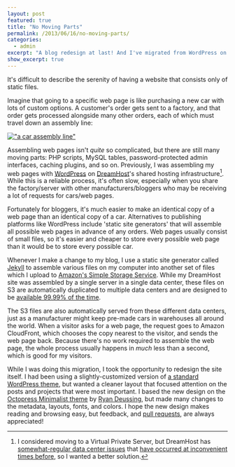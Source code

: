 ```yaml
---
layout: post
featured: true
title: "No Moving Parts"
permalink: /2013/06/16/no-moving-parts/
categories:
  - admin
excerpt: "A blog redesign at last! And I've migrated from WordPress on DreamHost to Jekyll on S3."
show_excerpt: true
---
```

It's difficult to describe the serenity of having a website that consists only of static files.

Imagine that going to a specific web page is like purchasing a new car with lots of custom options. A customer's order gets sent to a factory, and that order gets processed alongside many other orders, each of which must travel down an assembly line:

[!["a car assembly line"](/images/2013/06/KUKA_Industrial_Robots_IR.jpg)](http://commons.wikimedia.org/wiki/File:KUKA_Industrial_Robots_IR.jpg)

Assembling web pages isn't *quite* so complicated, but there are still many moving parts: PHP scripts, MySQL tables, password-protected admin interfaces, caching plugins, and so on. Previously, I was assembling my web pages with [WordPress][1] on [DreamHost][2]'s shared hosting infrastructure[^1]. While this is a reliable process, it's often slow, especially when you share the factory/server with other manufacturers/bloggers who may be receiving a lot of requests for cars/web pages.

Fortunately for bloggers, it's much easier to make an identical copy of a web page than an identical copy of a car. Alternatives to publishing platforms like WordPress include 'static site generators' that will assemble all possible web pages in advance of any orders. Web pages usually consist of small files, so it's easier and cheaper to store every possible web page than it would be to store every possible car.

Whenever I make a change to my blog, I use a static site generator called [Jekyll][3] to assemble various files on my computer into another set of files which I upload to [Amazon's Simple Storage Service][4]. While my DreamHost site was assembled by a single server in a single data center, these files on S3 are automatically duplicated to multiple data centers and are designed to be [available 99.99% of the time][5]. 

The S3 files are also automatically served from these different data centers, just as a manufacturer might keep pre-made cars in warehouses all around the world. When a visitor asks for a web page, the request goes to Amazon CloudFront, which chooses the copy nearest to the visitor, and sends the web page back. Because there's no work required to assemble the web page, the whole process usually happens in *much* less than a second, which is good for my visitors.

While I was doing this migration, I took the opportunity to redesign the site itself. I had been using a slightly-customized version of [a standard WordPress theme][6], but wanted a cleaner layout that focused attention on the posts and projects that were most important. I based the new design on the [Octopress Minimalist theme][7] by [Ryan Deussing][8], but made many changes to the metadata, layouts, fonts, and colors. I hope the new design makes reading and browsing easy, but feedback, and [pull requests][9], are always appreciated!

[^1]: I considered moving to a Virtual Private Server, but DreamHost has [somewhat-regular data center issues](http://status.dreamhost.com/) that [have occurred at inconvenient times before]( http://lehrblogger.com/2009/01/15/dreamhost-downtime/), so I wanted a better solution.  

 [1]: http://wordpress.org/
 [2]: http://dreamhost.com/
 [3]: http://jekyllrb.com/
 [4]: http://aws.amazon.com/s3/
 [5]: http://aws.amazon.com/s3/#protecting
 [6]: http://wordpress.org/themes/barthelme
 [7]: https://github.com/ryandeussing/octopress-minimalist
 [8]: http://ryandeussing.com/
 [9]: https://github.com/lehrblogger/lehrblogger.com

